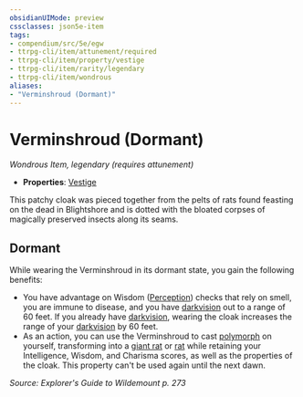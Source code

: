 ```yaml
---
obsidianUIMode: preview
cssclasses: json5e-item
tags:
- compendium/src/5e/egw
- ttrpg-cli/item/attunement/required
- ttrpg-cli/item/property/vestige
- ttrpg-cli/item/rarity/legendary
- ttrpg-cli/item/wondrous
aliases: 
- "Verminshroud (Dormant)"
---
```

# Verminshroud (Dormant)
*Wondrous Item, legendary (requires attunement)*  

- **Properties**: [Vestige](/3-Mechanics/CLI/rules/item-properties.md#Vestige)

This patchy cloak was pieced together from the pelts of rats found feasting on the dead in Blightshore and is dotted with the bloated corpses of magically preserved insects along its seams.

## Dormant

While wearing the Verminshroud in its dormant state, you gain the following benefits:

- You have advantage on Wisdom ([Perception](/3-Mechanics/CLI/rules/skills.md#Perception)) checks that rely on smell, you are immune to disease, and you have [darkvision](/3-Mechanics/CLI/rules/senses.md#darkvision) out to a range of 60 feet. If you already have [darkvision](/3-Mechanics/CLI/rules/senses.md#darkvision), wearing the cloak increases the range of your [darkvision](/3-Mechanics/CLI/rules/senses.md#darkvision) by 60 feet.  
- As an action, you can use the Verminshroud to cast [polymorph](/3-Mechanics/CLI/spells/polymorph.md) on yourself, transforming into a [giant rat](/3-Mechanics/CLI/bestiary/beast/giant-rat.md) or [rat](/3-Mechanics/CLI/bestiary/beast/rat.md) while retaining your Intelligence, Wisdom, and Charisma scores, as well as the properties of the cloak. This property can't be used again until the next dawn.  

*Source: Explorer's Guide to Wildemount p. 273*